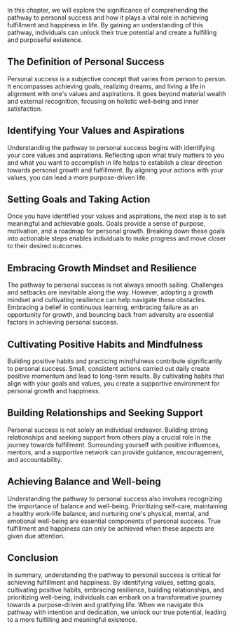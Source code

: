 
In this chapter, we will explore the significance of comprehending the pathway to personal success and how it plays a vital role in achieving fulfillment and happiness in life. By gaining an understanding of this pathway, individuals can unlock their true potential and create a fulfilling and purposeful existence.

The Definition of Personal Success
----------------------------------

Personal success is a subjective concept that varies from person to person. It encompasses achieving goals, realizing dreams, and living a life in alignment with one's values and aspirations. It goes beyond material wealth and external recognition, focusing on holistic well-being and inner satisfaction.

Identifying Your Values and Aspirations
---------------------------------------

Understanding the pathway to personal success begins with identifying your core values and aspirations. Reflecting upon what truly matters to you and what you want to accomplish in life helps to establish a clear direction towards personal growth and fulfillment. By aligning your actions with your values, you can lead a more purpose-driven life.

Setting Goals and Taking Action
-------------------------------

Once you have identified your values and aspirations, the next step is to set meaningful and achievable goals. Goals provide a sense of purpose, motivation, and a roadmap for personal growth. Breaking down these goals into actionable steps enables individuals to make progress and move closer to their desired outcomes.

Embracing Growth Mindset and Resilience
---------------------------------------

The pathway to personal success is not always smooth sailing. Challenges and setbacks are inevitable along the way. However, adopting a growth mindset and cultivating resilience can help navigate these obstacles. Embracing a belief in continuous learning, embracing failure as an opportunity for growth, and bouncing back from adversity are essential factors in achieving personal success.

Cultivating Positive Habits and Mindfulness
-------------------------------------------

Building positive habits and practicing mindfulness contribute significantly to personal success. Small, consistent actions carried out daily create positive momentum and lead to long-term results. By cultivating habits that align with your goals and values, you create a supportive environment for personal growth and happiness.

Building Relationships and Seeking Support
------------------------------------------

Personal success is not solely an individual endeavor. Building strong relationships and seeking support from others play a crucial role in the journey towards fulfillment. Surrounding yourself with positive influences, mentors, and a supportive network can provide guidance, encouragement, and accountability.

Achieving Balance and Well-being
--------------------------------

Understanding the pathway to personal success also involves recognizing the importance of balance and well-being. Prioritizing self-care, maintaining a healthy work-life balance, and nurturing one's physical, mental, and emotional well-being are essential components of personal success. True fulfillment and happiness can only be achieved when these aspects are given due attention.

Conclusion
----------

In summary, understanding the pathway to personal success is critical for achieving fulfillment and happiness. By identifying values, setting goals, cultivating positive habits, embracing resilience, building relationships, and prioritizing well-being, individuals can embark on a transformative journey towards a purpose-driven and gratifying life. When we navigate this pathway with intention and dedication, we unlock our true potential, leading to a more fulfilling and meaningful existence.
